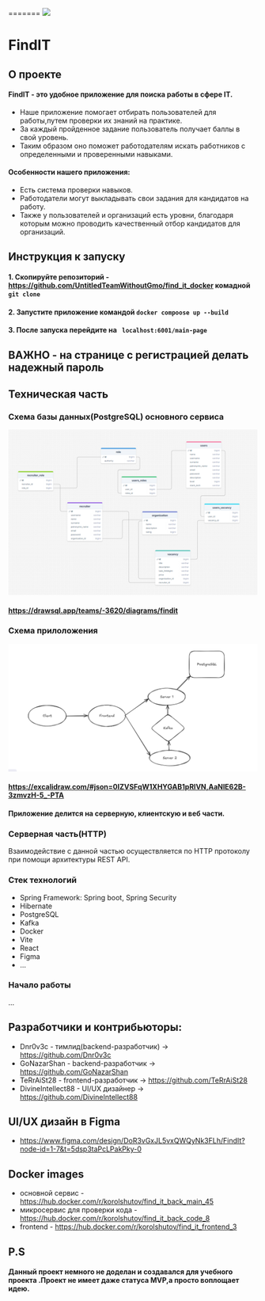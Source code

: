 
=======
![](pict/Summary.png)
# FindIT
## О проекте
#### FindIT - это удобное приложение для поиска работы в сфере IT.
* Наше приложение помогает отбирать пользователей для работы,путем проверки их знаний на практике.
* За каждый пройденное задание пользователь получает баллы в свой уровень.
* Таким образом оно поможет работодателям искать работников с определенными и проверенными навыками.
#### Особенности нашего приложения:
* Есть система проверки навыков.
* Работодатели могут выкладывать свои задания для кандидатов на работу.
* Также у пользователей и организаций есть уровни, благодаря которым можно проводить качественный отбор кандидатов для организаций.

## Инструкция к запуску
#### 1. Скопируйте репозиторий - https://github.com/UntitledTeamWithoutGmo/find_it_docker комадной ``` git clone ```
#### 2. Запустите приложение командой ``` docker compoose up --build ```
#### 3. После запуска перейдите на ` localhost:6001/main-page`
## ВАЖНО - на странице с регистрацией делать надежный пароль

## Техническая часть
### Схема базы данных(PostgreSQL) основного сервиса
![](pict/sch2.png)
#### https://drawsql.app/teams/-3620/diagrams/findit
### Схема прилоложения
![](pict/sch1.png)
#### https://excalidraw.com/#json=0IZVSFqW1XHYGAB1pRlVN,AaNIE62B-3zmvzH-5_-PTA
#### Приложение делится на серверную, клиентскую и веб части.
### Серверная часть(HTTP)
Взаимодействие с данной частью осуществляется по HTTP протоколу при помощи архитектуры REST API.

### Стек технологий
* Spring Framework: Spring boot, Spring Security
* Hibernate
* PostgreSQL
* Kafka
* Docker
* Vite
* React
* Figma
* ...
### Начало работы
...
## Разработчики и контрибьюторы:
* Dnr0v3c - тимлид(backend-разработчик) -> https://github.com/Dnr0v3c
* GoNazarShan - backend-разработчик -> https://github.com/GoNazarShan
* TeRrAiSt28 - frontend-разработчик -> https://github.com/TeRrAiSt28
* DivineIntellect88 - UI/UX дизайнер -> https://github.com/DivineIntellect88

## UI/UX дизайн в Figma
* https://www.figma.com/design/DoR3vGxJL5vxQWQyNk3FLh/FindIt?node-id=1-7&t=5dsp3taPcLPakPky-0
## Docker images
* основной сервис - https://hub.docker.com/r/korolshutov/find_it_back_main_45
* микросервис для проверки кода - https://hub.docker.com/r/korolshutov/find_it_back_code_8
* frontend - https://hub.docker.com/r/korolshutov/find_it_frontend_3
## P.S
#### Данный проект немного не доделан и создавался для учебного проекта .Проект не имеет даже статуса MVP,а просто воплощает идею.